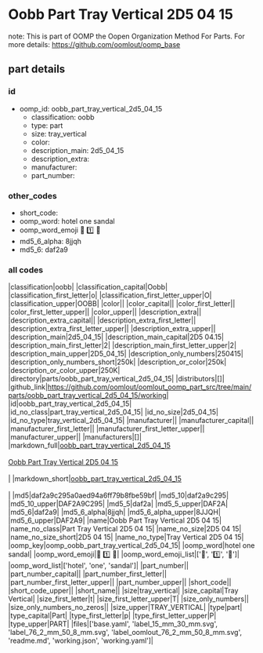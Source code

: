 # Oobb Part Tray Vertical 2D5 04 15  

note: This is part of OOMP the Oopen Organization Method For Parts. For more details: https://github.com/oomlout/oomp_base

##  part details





### id
* oomp_id: oobb_part_tray_vertical_2d5_04_15
  * classification: oobb
  * type: part
  * size: tray_vertical
  * color: 
  * description_main: 2d5_04_15
  * description_extra: 
  * manufacturer: 
  * part_number: 

### other_codes
* short_code: 
* oomp_word: hotel one sandal
* oomp_word_emoji :hotel: :one: :sandal:
* md5_6_alpha: 8jjqh
* md5_6: daf2a9

### all codes 
|classification|oobb|
|classification_capital|Oobb|
|classification_first_letter|o|
|classification_first_letter_upper|O|
|classification_upper|OOBB|
|color||
|color_capital||
|color_first_letter||
|color_first_letter_upper||
|color_upper||
|description_extra||
|description_extra_capital||
|description_extra_first_letter||
|description_extra_first_letter_upper||
|description_extra_upper||
|description_main|2d5_04_15|
|description_main_capital|2D5 04.15|
|description_main_first_letter|2|
|description_main_first_letter_upper|2|
|description_main_upper|2D5_04_15|
|description_only_numbers|250415|
|description_only_numbers_short|250k|
|description_or_color|250k|
|description_or_color_upper|250K|
|directory|parts/oobb_part_tray_vertical_2d5_04_15|
|distributors|[]|
|github_link|https://github.com/oomlout/oomlout_oomp_part_src/tree/main/parts/oobb_part_tray_vertical_2d5_04_15/working|
|id|oobb_part_tray_vertical_2d5_04_15|
|id_no_class|part_tray_vertical_2d5_04_15|
|id_no_size|2d5_04_15|
|id_no_type|tray_vertical_2d5_04_15|
|manufacturer||
|manufacturer_capital||
|manufacturer_first_letter||
|manufacturer_first_letter_upper||
|manufacturer_upper||
|manufacturers|[]|
|markdown_full|[oobb_part_tray_vertical_2d5_04_15](https://github.com/oomlout/oomlout_oomp_part_src/tree/main/parts/oobb_part_tray_vertical_2d5_04_15/working)<br>[](https://github.com/oomlout/oomlout_oomp_part_src/tree/main/parts/oobb_part_tray_vertical_2d5_04_15/working)<br>[Oobb Part Tray Vertical 2D5 04 15](https://github.com/oomlout/oomlout_oomp_part_src/tree/main/parts/oobb_part_tray_vertical_2d5_04_15/working)<br><br>|
|markdown_short|[oobb_part_tray_vertical_2d5_04_15](https://github.com/oomlout/oomlout_oomp_part_src/tree/main/parts/oobb_part_tray_vertical_2d5_04_15/working)<br><br>|
|md5|daf2a9c295a0aed94a6ff79b8fbe59bf|
|md5_10|daf2a9c295|
|md5_10_upper|DAF2A9C295|
|md5_5|daf2a|
|md5_5_upper|DAF2A|
|md5_6|daf2a9|
|md5_6_alpha|8jjqh|
|md5_6_alpha_upper|8JJQH|
|md5_6_upper|DAF2A9|
|name|Oobb Part Tray Vertical 2D5 04 15|
|name_no_class|Part Tray Vertical 2D5 04 15|
|name_no_size|2D5 04 15|
|name_no_size_short|2D5 04 15|
|name_no_type|Tray Vertical 2D5 04 15|
|oomp_key|oomp_oobb_part_tray_vertical_2d5_04_15|
|oomp_word|hotel one sandal|
|oomp_word_emoji|:hotel: :one: :sandal:|
|oomp_word_emoji_list|[':hotel:', ':one:', ':sandal:']|
|oomp_word_list|['hotel', 'one', 'sandal']|
|part_number||
|part_number_capital||
|part_number_first_letter||
|part_number_first_letter_upper||
|part_number_upper||
|short_code||
|short_code_upper||
|short_name||
|size|tray_vertical|
|size_capital|Tray Vertical|
|size_first_letter|t|
|size_first_letter_upper|T|
|size_only_numbers||
|size_only_numbers_no_zeros||
|size_upper|TRAY_VERTICAL|
|type|part|
|type_capital|Part|
|type_first_letter|p|
|type_first_letter_upper|P|
|type_upper|PART|
|files|['base.yaml', 'label_15_mm_30_mm.svg', 'label_76_2_mm_50_8_mm.svg', 'label_oomlout_76_2_mm_50_8_mm.svg', 'readme.md', 'working.json', 'working.yaml']|
